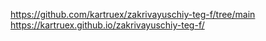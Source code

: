 https://github.com/kartruex/zakrivayuschiy-teg-f/tree/main
https://kartruex.github.io/zakrivayuschiy-teg-f/
